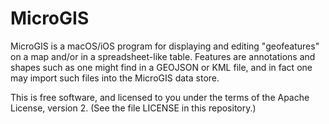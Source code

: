 #  MicroGIS

MicroGIS is a macOS/iOS program for displaying and editing "geofeatures" on a map and/or in a spreadsheet-like table. Features are annotations and shapes such as one might find in a GEOJSON or KML file, and in fact one may import such files into the MicroGIS data store.

This is free software, and licensed to you under the terms of the Apache License, version 2. (See the file LICENSE in this repository.)

